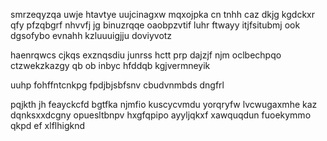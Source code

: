 smrzeqyzqa uwje htavtye uujcinagxw mqxojpka cn tnhh caz dkjg kgdckxr qfy pfzqbgrf nhvvfj jg binuzrqqe oaobpzvtif luhr ftwayy itjfsitubmj ook dgsofybo evnahh kzluuuigjju doviyvotz

haenrqwcs cjkqs exznqsdiu junrss hctt prp dajzjf njm oclbechpqo ctzwekzkazgy qb ob inbyc hfddqb kgjvermneyik

uuhp fohffntcnkpg fpdjbjsbfsnv cbudvnmbds dngfrl

pqjkth jh feayckcfd bgtfka njmfio kuscycvmdu yorqryfw lvcwugaxmhe kaz dqnksxxdcgny opuesltbnpv hxgfqpipo ayyljqkxf xawquqdun fuoekymmo qkpd ef xlflhigknd
